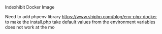Indexhibit Docker Image


Need to add phpenv library https://www.shiphp.com/blog/env-php-docker 
to make the install.php take default values from the environment variables
does not work at the mo